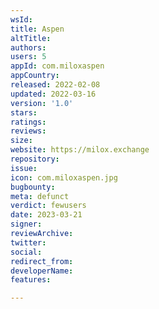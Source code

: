 ```yaml
---
wsId: 
title: Aspen
altTitle: 
authors: 
users: 5
appId: com.miloxaspen
appCountry: 
released: 2022-02-08
updated: 2022-03-16
version: '1.0'
stars: 
ratings: 
reviews: 
size: 
website: https://milox.exchange
repository: 
issue: 
icon: com.miloxaspen.jpg
bugbounty: 
meta: defunct
verdict: fewusers
date: 2023-03-21
signer: 
reviewArchive: 
twitter: 
social: 
redirect_from: 
developerName: 
features: 

---
```


